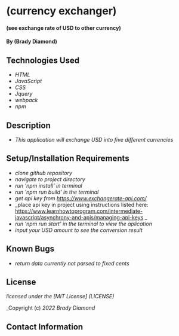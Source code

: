 # (currency exchanger)

#### (see exchange rate of USD to other currency)

#### By (Brady Diamond)

## Technologies Used

* _HTML_
* _JavaScript_
* _CSS_
* _Jquery_
* _webpack_
* _npm_

## Description

* _This application will exchange USD into five different currencies_

## Setup/Installation Requirements

* _clone github repository_
* _navigate to project directory_
* _run 'npm install' in terminal_
* _run 'npm run build' in the terminal_
* _get api key from https://www.exchangerate-api.com/_
* _place api key in project using instructions listed here: https://www.learnhowtoprogram.com/intermediate-javascript/asynchrony-and-apis/managing-api-keys _
* _run 'npm run start' in the terminal to view the aplication_
* _input your USD amount to see the conversion result_

## Known Bugs

* _return data currently not parsed to fixed cents_

## License
_licensed under the [MIT License] (LICENSE)_

_Copyright (c) _2022_ _Brady Diamond_ 
## Contact Information